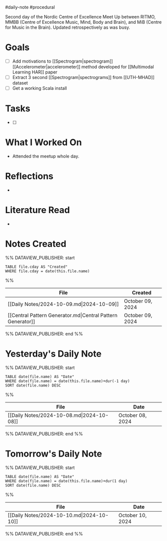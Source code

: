 #daily-note #procedural 

Second day of the Nordic Centre of Excellence Meet Up between RITMO, MMBB (Centre of Excellence Music, Mind, Body and Brain), and MiB (Centre for Music in the Brain). Updated retrospectively as was busy.
# Goals

- [ ] Add motivations to [[Spectrogram|spectrogram]] [[Accelerometer|accelerometer]] method developed for [[Multimodal Learning HAR]] paper
- [ ] Extract 3 second [[Spectrogram|spectrograms]] from [[UTH-MHAD]] dataset
- [ ] Get a working Scala install

# Tasks

- [ ] 

# What I Worked On

- Attended the meetup whole day.

# Reflections

- 

# Literature Read

- 

# Notes Created


%% DATAVIEW_PUBLISHER: start
```dataview
TABLE file.cday AS "Created"
WHERE file.cday = date(this.file.name)
```
%%

| File                                                        | Created          |
| ----------------------------------------------------------- | ---------------- |
| [[Daily Notes/2024-10-09.md\|2024-10-09]]                   | October 09, 2024 |
| [[Central Pattern Generator.md\|Central Pattern Generator]] | October 09, 2024 |

%% DATAVIEW_PUBLISHER: end %%

# Yesterday's Daily Note

%% DATAVIEW_PUBLISHER: start
```dataview
TABLE date(file.name) AS "Date"
WHERE date(file.name) = date(this.file.name)+dur(-1 day)
SORT date(file.name) DESC
```
%%

| File                                      | Date             |
| ----------------------------------------- | ---------------- |
| [[Daily Notes/2024-10-08.md\|2024-10-08]] | October 08, 2024 |

%% DATAVIEW_PUBLISHER: end %%
# Tomorrow's Daily Note

%% DATAVIEW_PUBLISHER: start
```dataview
TABLE date(file.name) AS "Date"
WHERE date(file.name) = date(this.file.name)+dur(1 day)
SORT date(file.name) DESC
```
%%

| File                                      | Date             |
| ----------------------------------------- | ---------------- |
| [[Daily Notes/2024-10-10.md\|2024-10-10]] | October 10, 2024 |

%% DATAVIEW_PUBLISHER: end %%


